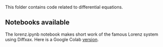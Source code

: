 This folder contains code related to differential equations.

## Notebooks available

The lorenz.ipynb notebook makes short work of the famous Lorenz system using Diffxax. 
Here is a Google Colab [version](https://colab.research.google.com/drive/1de8B3yS-VxfjxI1yj8b2phGge9mP0HuO?usp=sharing).


